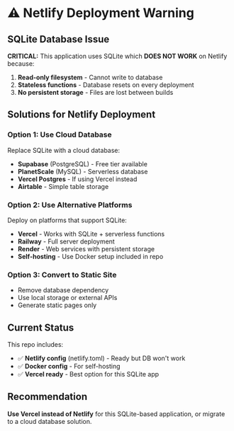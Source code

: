 # ⚠️ Netlify Deployment Warning

## SQLite Database Issue

**CRITICAL:** This application uses SQLite which **DOES NOT WORK** on Netlify because:

1. **Read-only filesystem** - Cannot write to database
2. **Stateless functions** - Database resets on every deployment
3. **No persistent storage** - Files are lost between builds

## Solutions for Netlify Deployment

### Option 1: Use Cloud Database
Replace SQLite with a cloud database:
- **Supabase** (PostgreSQL) - Free tier available
- **PlanetScale** (MySQL) - Serverless database
- **Vercel Postgres** - If using Vercel instead
- **Airtable** - Simple table storage

### Option 2: Use Alternative Platforms
Deploy on platforms that support SQLite:
- **Vercel** - Works with SQLite + serverless functions
- **Railway** - Full server deployment
- **Render** - Web services with persistent storage
- **Self-hosting** - Use Docker setup included in repo

### Option 3: Convert to Static Site
- Remove database dependency
- Use local storage or external APIs
- Generate static pages only

## Current Status

This repo includes:
- ✅ **Netlify config** (netlify.toml) - Ready but DB won't work
- ✅ **Docker config** - For self-hosting
- ✅ **Vercel ready** - Best option for this SQLite app

## Recommendation

**Use Vercel instead of Netlify** for this SQLite-based application, or migrate to a cloud database solution. 